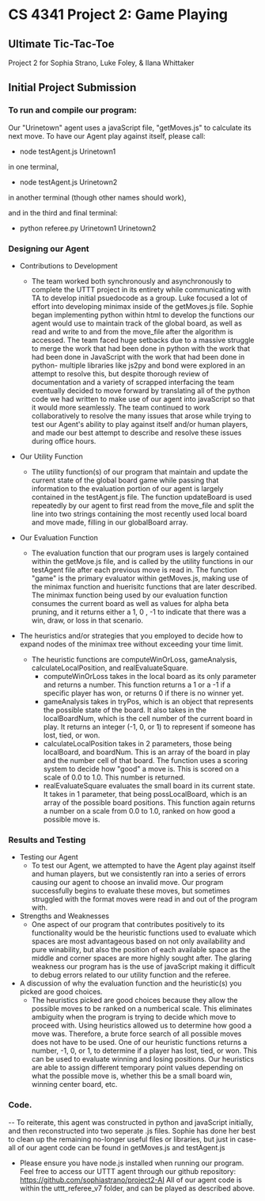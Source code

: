 # CS 4341 Project 2: Game Playing
## Ultimate Tic-Tac-Toe
Project 2 for Sophia Strano, Luke Foley, &amp; Ilana Whittaker

## Initial Project Submission

### To run and compile our program: 

Our "Urinetown" agent uses a javaScript file, "getMoves.js" to calculate its next move. To have our Agent play against itself, please call:
   - node testAgent.js Urinetown1
   
in one terminal, 
   - node testAgent.js Urinetown2
   
in another terminal (though other names should work),

and in the third and final terminal: 
   - python referee.py Urinetown1 Urinetown2
### Designing our Agent

- Contributions to Development
   - The team worked both synchronously and asynchronously to complete the UTTT project in its entirety while communicating with TA to develop initial psuedocode as a group. Luke focused a lot of effort into developing minimax inside of the getMoves.js file. Sophie began implementing python within html to develop the functions our agent would use to maintain track of the global board, as well as read and write to and from the move_file after the algorithm is accessed. The team faced huge setbacks due to a massive struggle to merge the work that had been done in python with the work that had been done in JavaScript with the work that had been done in python- multiple libraries like js2py and bond were explored in an attempt to resolve this, but despite thorough review of documentation and a variety of scrapped interfacing the team eventually decided to move forward by translating all of the python code we had written to make use of our agent into javaScript so that it would more seamlessly. The team continued to work collaboratively to resolve the many issues that arose while trying to test our Agent's ability to play against itself and/or human players, and made our best attempt to describe and resolve these issues during office hours.

- Our Utility Function
   - The utility function(s) of our program that maintain and update the current state of the global board game while passing that information to the evaluation portion of our agent is largely contained in the testAgent.js file. The function updateBoard is used repeatedly by our agent to first read from the move_file and split the line into two strings containing the most recently used local board and move made, filling in our globalBoard array.
- Our Evaluation Function
   - The evaluation function that our program uses is largely contained within the getMove.js file, and is called by the utility functions in our testAgent file after each previous move is read in. The function "game" is the primary evaluator within getMoves.js, making use of the minimax function and huerisitc functions that are later described. The minimax function being used by our evaluation function consumes the current board as well as values for alpha beta pruning, and it returns either a 1, 0 , -1 to indicate that there was a win, draw, or loss in that scenario. 
- The heuristics and/or strategies that you employed to decide how to expand nodes of the minimax tree without exceeding your time limit.
   - The heuristic functions are computeWinOrLoss, gameAnalysis, calculateLocalPosition, and realEvaluateSquare.
      - computeWinOrLoss takes in the local board as its only parameter and returns a number. This function returns a 1 or a -1 if a specific player has won, or returns 0 if there is no winner yet.
      - gameAnalysis takes in tryPos, which is an object that represents the possible state of the board. It also takes in the localBoardNum, which is the cell number of the current board in play.  It returns an integer (-1, 0, or 1) to represent if someone has lost, tied, or won.
      - calculateLocalPosition takes in 2 parameters, those being localBoard, and boardNum.  This is an array of the board in play and the number cell of that board.  The function uses a scoring system to decide how "good" a move is.  This is scored on a scale of 0.0 to 1.0.  This number is returned.
      - realEvaluateSquare evaluates the small board in its current state.  It takes in 1 parameter, that being possLocalBoard, which is an array of the possible board positions.  This function again returns a number on a scale from 0.0 to 1.0, ranked on how good a possible move is.
### Results and Testing
- Testing our Agent
   - To test our Agent, we attempted to have the Agent play against itself and human players, but we consistently ran into a series of errors causing our agent to choose an invalid move. Our program successfully begins to evaluate these moves, but sometimes struggled with the format moves were read in and out of the program with. 
-  Strengths and Weaknesses
   -  One aspect of our program that contributes positively to its functionality would be the heuristic functions used to evaluate which spaces are most advantageous based on not only availability and pure winability, but also the position of each available space as the middle and corner spaces are more highly sought after. The glaring weakness our program has is the use of javaScript making it difficult to debug errors related to our utility function and the referee. 
- A discussion of why the evaluation function and the heuristic(s) you picked are good choices.
   - The heuristics picked are good choices because they allow the possible moves to be ranked on a numberical scale. This eliminates ambiguity when the program is trying to decide which move to proceed with. Using heuristics allowed us to determine how good a move was.  Therefore, a brute force search of all possible moves does not have to be used.  One of our heuristic functions returns a number, -1, 0, or 1, to determine if a player has lost, tied, or won. This can be used to evaluate winning and losing positions.  Our heuristics are able to assign different temporary point values depending on what the possible move is, whether this be a small board win, winning center board, etc.

### Code.  
-- To reiterate, this agent was constructed in python and javaScript initially, and then reconstructed into two seperate .js files. Sophie has done her best to clean up the remaining no-longer useful files or libraries, but just in case- all of our agent code can be found in getMoves.js and testAgent.js
- Please ensure you have node.js installed when running our program.
Feel free to access our UTTT agent through our github repository: https://github.com/sophiastrano/project2-AI
All of our agent code is within the uttt_referee_v7 folder, and can be played as described above. 
